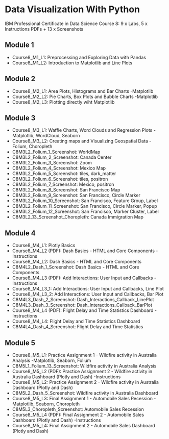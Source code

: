 # Data Visualization With Python
IBM Professional Certificate in Data Science Course 8: 9 x Labs, 5 x Instructions PDFs + 13 x Screenshots
## Module 1
 * Course8_M1_L1: Preprocessing and Exploring Data with Pandas
 * Course8_M1_L2: Introduction to Matplotlib and Line Plots 
## Module 2
 * Course8_M2_L1: Area Plots, Histograms and Bar Charts -Matplotlib
 * Course8_M2_L2: Pie Charts, Box Plots and Bubble Charts -Matplotlib
 * Course8_M2_L3: Plotting directly wiht Matplotlib
## Module 3
 * Course8_M3_L1: Waffle Charts, Word Clouds and Regression Plots -Matplotlib, WordCloud, Seaborn
 * Course8_M3_L2: Creating maps and Visualizing Geospatial Data -Folium, Choropleth
 * C8M3L2_Folium_1_Screenshot: WorldMap
 * C8M3L2_Folium_2_Screenshot: Canada Center
 * C8M3L2_Folium_3_Screenshot: Zoom
 * C8M3L2_Folium_4_Screenshot: Mexico Map
 * C8M3L2_Folium_5_Screenshot: tiles, dark_matter
 * C8M3L2_Folium_6_Screenshot: tiles, positron
 * C8M3L2_Folium_7_Screenshot: Mexico, positron
 * C8M3L2_Folium_8_Screenshot: San Francisco Map
 * C8M3L2_Folium_9_Screenshot: San Francisco, Circle Marker
 * C8M3L2_Folium_10_Screenshot: San Francisco, Feature Group, Label
 * C8M3L2_Folium_11_Screenshot: San Francisco, Circle Marker, Popup
 * C8M3L2_Folium_12_Screenshot: San  Francisco, Marker Cluster, Label
 * C8M3L2_13_Screenshot_Choropleth: Canada Immigration Map
## Module 4
 * Course8_M4_L1: Plotly Basics
 * Course8_M4_L2 (PDF): Dash Basics - HTML and Core Components -Instructions
 * Course8_M4_L2: Dash Basics - HTML and Core Components
 * C8M4L2_Dash_1_Screenshot: Dash Basics - HTML and Core Components 
 * Course8_M4_L3 (PDF): Add Interactions: User Input and Callbacks -Instructions
 * Course8_M4_L3_1: Add Interactions: User Input and Callbacks, Line Plot
 * Course8_M4_L3_2: Add Interactions: User Input and Callbacks, Bar Plot
 * C8M4L3_Dash_2_Screenshot: Dash_Interactions_Callback_LinePlot
 * C8M4L3_Dash_3_Screenshot: Dash_Interactions_Callback_BarPlot 
 * Course8_M4_L4 (PDF): Flight Delay and Time Statistics Dashboard -Instructions
 * Course8_M4_L4: Flight Delay and Time Statistics Dashboard
 * C8M4L4_Dash_4_Screenshot: Flight Delay and Time Statistics
## Module 5
 * Course8_M5_L1: Practice Assignment 1 - Wildfire activity in Australia Analysis -Matplotlib, Seaborn, Folium
 * C8M5L1_Folium_13_Screenshot: Wildfire activity in Australia Analysis
 * Course8_M5_L2 (PDF): Practice Assignment 2 - Wildfire activity in Australia Dashboard (Plotly and Dash) -Instructions
 * Course8_M5_L2: Practice Assignment 2 - Wildfire activity in Australia Dashboard (Plotly and Dash)
 * C8M5L2_Dash_5_Screenshot: Wildfire activity in Australia Dashboard
 * Course8_M5_L3: Final Assignment 1 - Automobile Sales Recession -Matplotlib, Seaborn, Choropleth
 * C8M5L3_Choropleth_Screenshot: Automobile Sales Recession
 * Course8_M5_L4 (PDF): Final Assignment 2 - Automobile Sales Dashboard (Plotly and Dash) -Instructions
 * Course8_M5_L4: Final Assignment 2 - Automobile Sales Dashboard (Plotly and Dash)
